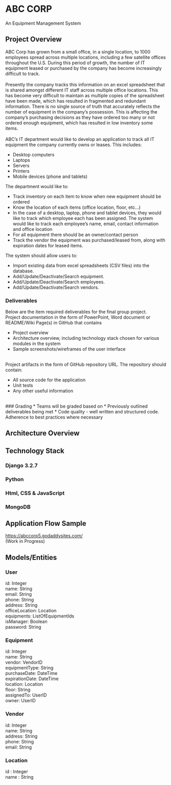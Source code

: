 # ABC CORP
An Equipment Management System

## Project Overview
ABC Corp has grown from a small office, in a single location, to 1000 employees spread across multiple locations, including a few satellite offices throughout the U.S. During this period of growth, the number of IT equipment leased or purchased by the company has become increasingly difficult to track.
<br/><br/>
Presently the company tracks this information on an excel spreadsheet that is shared amongst different IT staff across multiple office locations. This has become very difficult to maintain as multiple copies of the spreadsheet have been made, which has resulted in fragmented and redundant information. There is no single source of truth that accurately reflects the number of equipment in the company’s possession. This is affecting the company’s purchasing decisions as they have ordered too many or not ordered enough equipment, which has resulted in low inventory some items.
<br/><br/>
ABC’s IT department would like to develop an application to track all IT equipment the company currently owns or leases. This includes:
<br/>
* Desktop computers
* Laptops
* Servers
* Printers
* Mobile devices (phone and tablets)

The department would like to:
<br/>
* Track inventory on each item to know when new equipment should be ordered
* Know the location of each items (office location, floor, etc...)
* In the case of a desktop, laptop, phone and tablet devices, they would like to track which employee each has been assigned. The system would like to track each employee’s name, email, contact information and office location
* For all equipment there should be an owner/contact person
* Track the vendor the equipment was purchased/leased from, along with expiration dates for leased items.

The system should allow users to:
<br/>
* Import existing data from excel spreadsheets (CSV files) into the database.
* Add/Update/Deactivate/Search equipment.
* Add/Update/Deactivate/Search employees.
* Add/Update/Deactivate/Search vendors.

### Deliverables
Below are the item required deliverables for the final group project.
 <br/>
Project documentation in the form of PowerPoint, Word document or README/Wiki Page(s) in GitHub that contains

* Project overview
* Architecture overview, including technology stack chosen for various modules in the system
* Sample screenshots/wireframes of the user interface
<br/>
Project artifacts in the form of GitHub repository URL. The repository should contain:

* All source code for the application
* Unit tests
* Any other useful information
<br/>
### Grading
* Teams will be graded based on
	* Previously outlined deliverables being met
	* Code quality - well written and structured code. Adherence to best practices where necessary


## Architecture Overview

## Technology Stack
### Django 3.2.7
### Python
### Html, CSS & JavaScript
### MongoDB


## Application Flow Sample
https://abccorp5.godaddysites.com/  <br/>
(Work in Progress)

## Models/Entities
### User
id: Integer <br/>
name: String <br/>
email: String <br/>
phone: String <br/>
address: String <br/>
officeLocation: Location <br/>
equipments: ListOfEquipmentIds  <br/>
isManager: Boolean <br/>
password: String

### Equipment
id: Integer <br/>
name: String <br/>
vendor: VendorID <br/>
equipmentType: String <br/>
purchaseDate: DateTime <br/>
expirationDate: DateTime <br/>
location: Location  <br/>
floor: String <br/>
assignedTo: UserID <br/>
owner: UserID

### Vendor
id: Integer <br/>
name: String <br/>
address: String <br/>
phone: String <br/>
email: String 

### Location
id : Integer <br/>
name : String 



